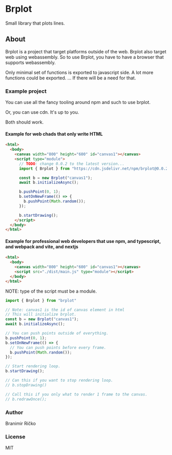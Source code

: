 # Brplot
Small library that plots lines.

## About
Brplot is a project that target platforms outside of the web.
Brplot also target web using webassembly.
So to use Brplot, you have to have a browser that supports webassembly.

Only minimal set of functions is exported to javascript side. A lot more functions could be exported.
... If there will be a need for that.


### Example project
You can use all the fancy tooling around npm and such to use brplot.

Or, you can use cdn. It's up to you.

Both should work.

#### Example for web chads that only write HTML

```html
<html>
  <body>
    <canvas width="800" height="600" id="canvas1"></canvas>
    <script type="module">
      // TODO: change 0.0.2 to the latest version...
      import { Brplot } from "https://cdn.jsdelivr.net/npm/brplot@0.0.2/index.js"

      const b = new Brplot("canvas1");
      await b.initializeAsync();

      b.pushPoint(0, 1);
      b.setOnNewFrame(() => {
        b.pushPoint(Math.random());
      });

      b.startDrawing();
    </script>
  </body>
</html>
```

#### Example for professional web developers that use npm, and typescript, and webpack and vite, and nextjs

```html
<html>
  <body>
    <canvas width="800" height="600" id="canvas1"></canvas>
    <script src="./dist/main.js" type="module"></script>
  </body>
</html>
```
NOTE: type of the script must be a module.

```javascript
import { Brplot } from "brplot"

// Note: canvas1 is the id of canvas element in html
// This will initialize brplot.
const b = new Brplot("canvas1");
await b.initializeAsync();

// You can push points outside of everything.
b.pushPoint(0, 1);
b.setOnNewFrame(() => {
  // You can push points before every frame.
  b.pushPoint(Math.random());
});

// Start rendering loop.
b.startDrawing();

// Can this if you want to stop rendering loop.
// b.stopDrawing()

// Call this if you only what to render 1 frame to the canvas.
// b.redrawOnce();
```

### Author
Branimir Ričko

### License
MIT
